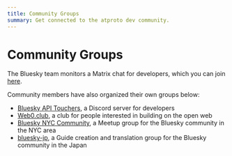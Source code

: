 ```yaml
---
title: Community Groups
summary: Get connected to the atproto dev community.
---
```


# Community Groups

The Bluesky team monitors a Matrix chat for developers, which you can join [here](https://matrix.to/#/%23bluesky-dev:matrix.org).

Community members have also organized their own groups below:

- [Bluesky API Touchers](https://discord.gg/3srmDsHSZJ), a Discord server for developers
- [Web0.club](https://www.web0.club/), a club for people interested in building on the open web
- [Bluesky NYC Community](https://www.meetup.com/bluesky-nyc/), a Meetup group for the Bluesky community in the NYC area
- [bluesky-jp](https://github.com/bluesky-jp), a Guide creation and translation group for the Bluesky community in the Japan
